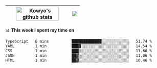 | <a href="https://github.com/anuraghazra/github-readme-stats"><img width="85%" src="https://github-readme-stats.vercel.app/api?username=kowyo&show_icons=true&hide_border=true&theme=transparent" alt="Kowyo's github stats" /></a> | <a href="https://github.com/anuraghazra/github-readme-stats"><img align="center" src="https://github-readme-stats.vercel.app/api/top-langs/?username=kowyo&exclude_repo=Engineering-Competition-Robot,mobile-robot&hide=c,assembly,shaderlab,hlsl,mathematica,cmake&layout=compact&hide_border=true&theme=transparent" /></a> |
| ------------- | ------------- |

📊 **This week I spent my time on**
<!--START_SECTION:waka-->

```txt
TypeScript   6 mins          █████████████░░░░░░░░░░░░   51.74 %
YAML         1 min           ███▓░░░░░░░░░░░░░░░░░░░░░   14.54 %
CSS          1 min           ███░░░░░░░░░░░░░░░░░░░░░░   11.60 %
JSON         1 min           ██▓░░░░░░░░░░░░░░░░░░░░░░   11.06 %
HTML         1 min           ██▓░░░░░░░░░░░░░░░░░░░░░░   10.46 %
```

<!--END_SECTION:waka-->
